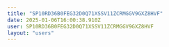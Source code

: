 ```yaml
---
title: "SP10RD36B0FEG32D0Q71XSSV11ZCRMGGV9GXZ8HVF"
date: 2025-01-06T16:00:38.910Z
user: SP10RD36B0FEG32D0Q71XSSV11ZCRMGGV9GXZ8HVF
layout: "users"
---
```

    